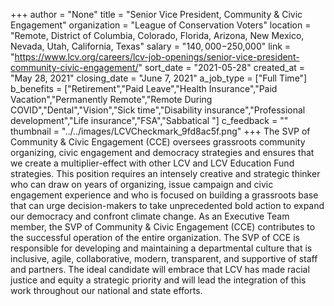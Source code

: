 +++
author = "None"
title = "Senior Vice President, Community & Civic Engagement"
organization = "League of Conservation Voters"
location = "Remote, District of Columbia, Colorado, Florida, Arizona, New Mexico, Nevada, Utah, California, Texas"
salary = "$140,000-$250,000"
link = "https://www.lcv.org/careers/lcv-job-openings/senior-vice-president-community-civic-engagement/"
sort_date = "2021-05-28"
created_at = "May 28, 2021"
closing_date = "June 7, 2021"
a_job_type = ["Full Time"]
b_benefits = ["Retirement","Paid Leave","Health Insurance","Paid Vacation","Permanently Remote","Remote During COVID","Dental","Vision","Sick time","Disability insurance","Professional development","Life insurance","FSA","Sabbatical "]
c_feedback = ""
thumbnail = "../../images/LCVCheckmark_9fd8ac5f.png"
+++
The SVP of Community & Civic Engagement (CCE) oversees grassroots community organizing, civic engagement and democracy strategies and ensures that we create a multiplier-effect with other LCV and LCV Education Fund strategies. This position requires an intensely creative and strategic thinker who can draw on years of organizing, issue campaign and civic engagement experience and who is focused on building a grassroots base that can urge decision-makers to take unprecedented bold action to expand our democracy and confront climate change. As an Executive Team member, the SVP of Community & Civic Engagement (CCE) contributes to the successful operation of the entire organization. The SVP of CCE is responsible for developing and maintaining a departmental culture that is inclusive, agile, collaborative, modern, transparent, and supportive of staff and partners. The ideal candidate will embrace that LCV has made racial justice and equity a strategic priority and will lead the integration of this work throughout our national and state efforts.